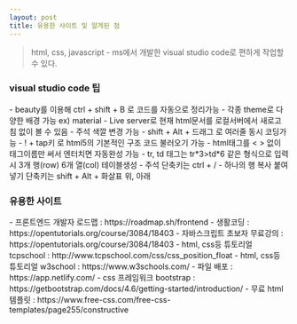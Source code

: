 ```yaml
---
layout: post
title: 유용한 사이트 및 알게된 점
---
```


> html, css, javascript - ms에서 개발한 visual studio code로 편하게 작업할 수 있다.

<h3> visual studio code 팁</h3>
  - beauty를 이용해 ctrl + shift + B 로 코드를 자동으로 정리가능
  - 각종 theme로 다양한 배경 가능 ex) material
  - Live server로 현재 html문서를 로컬서버에서 새로고침 없이 볼 수 있음
  - 주석 색깔 변경 가능
  - shift + Alt + 드래그 로 여러줄 동시 코딩가능
  - ! + tap키 로 html5의 기본적인 구조 코드 불러오기 가능
  - html태그를 < > 없이 태그이름만 써서 엔터치면 자동완성 가능
  - tr, td 태그는 tr*3>td*6 같은 형식으로 입력시 3개 행(row) 6개 열(col) 테이블생성
  - 주석 단축키는 ctrl + /
  - 하나의 행 복사 붙여넣기 단축키는 shift + Alt + 화살표 위, 아래

<h3>유용한 사이트</h3>
  - 프론트엔드 개발자 로드맵 : https://roadmap.sh/frontend
  - 생활코딩 : https://opentutorials.org/course/3084/18403
  - 자바스크립트 초보자 무료강의 : https://opentutorials.org/course/3084/18403
  - html, css등 튜토리얼 tcpschool : http://www.tcpschool.com/css/css_position_float
  - html, css등 튜토리얼 w3school : https://www.w3schools.com/
  - 파일 배포 : https://app.netlify.com/
  - css 프레임워크 bootstrap : https://getbootstrap.com/docs/4.6/getting-started/introduction/  
  - 무료 html 템플릿 : https://www.free-css.com/free-css-templates/page255/constructive
